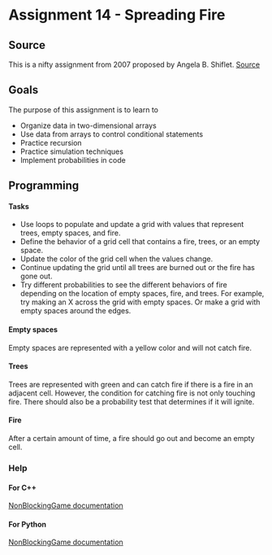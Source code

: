 Assignment 14 - Spreading Fire
==============================

Source
------

This is a nifty assignment from 2007 proposed by Angela B. Shiflet.
[Source](http://nifty.stanford.edu/2007/shiflet-fire/)

Goals
-----
The purpose of this assignment is to learn to 
 - Organize data in two-dimensional arrays
 - Use data from arrays to control conditional statements
 - Practice recursion
 - Practice simulation techniques
 - Implement probabilities in code

Programming
-----------
#### Tasks
 - Use loops to populate and update a grid with values that represent trees, empty spaces, and fire.
 - Define the behavior of a grid cell that contains a fire, trees, or an empty space.
 - Update the color of the grid cell when the values change.
 - Continue updating the grid until all trees are burned out or the fire has gone out.
 - Try different probabilities to see the different behaviors of fire depending on the location of empty spaces, fire, and trees. For example, try making an X across the grid with empty spaces. Or make a grid with empty spaces around the edges.

#### Empty spaces
Empty spaces are represented with a yellow color and will not catch fire.
#### Trees
Trees are represented with green and can catch fire if there is a fire in an adjacent cell. However, the condition for catching fire is not only touching fire. There should also be a probability test that determines if it will ignite.
#### Fire
After a certain amount of time, a fire should go out and become an empty cell.
### Help
#### For C++

[NonBlockingGame documentation](http://bridgesuncc.github.io/doc/cxx-api/current/html/classbridges_1_1game_1_1_non_blocking_game.html)

#### For Python

[NonBlockingGame documentation](http://bridgesuncc.github.io/doc/python-api/current/html/classbridges_1_1non__blocking__game_1_1_non_blocking_game.html)
